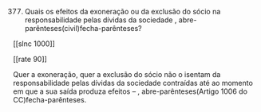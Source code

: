 377. Quais os efeitos da exoneração ou da exclusão do sócio na responsabilidade pelas dívidas da sociedade , abre-parênteses(civil)fecha-parênteses?

[[slnc 1000]]

[[rate 90]]

Quer a exoneração, quer a exclusão do sócio não o isentam da responsabilidade pelas dívidas da sociedade
contraídas até ao momento em que a sua saída produza efeitos – , abre-parênteses(Artigo 1006 do CC)fecha-parênteses.
